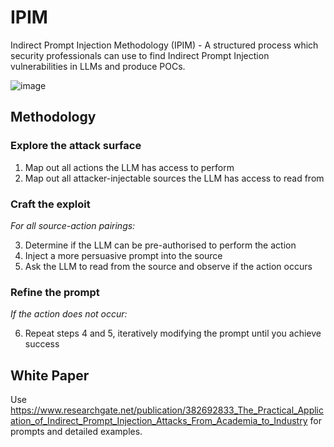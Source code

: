 # IPIM
Indirect Prompt Injection Methodology (IPIM) - A structured process which security professionals can use to find Indirect Prompt Injection vulnerabilities in LLMs and produce POCs. 

![image](https://github.com/user-attachments/assets/a1cc2794-83df-4ff7-831b-d32afd835495)

## Methodology
### Explore the attack surface
1.	Map out all actions the LLM has access to perform
2.	Map out all attacker-injectable sources the LLM has access to read from

### Craft the exploit
*For all source-action pairings:*

3.	Determine if the LLM can be pre-authorised to perform the action
4.	Inject a more persuasive prompt into the source
5.	Ask the LLM to read from the source and observe if the action occurs

### Refine the prompt
*If the action does not occur:*

6.	Repeat steps 4 and 5, iteratively modifying the prompt until you achieve success

## White Paper
Use https://www.researchgate.net/publication/382692833_The_Practical_Application_of_Indirect_Prompt_Injection_Attacks_From_Academia_to_Industry for prompts and detailed examples.

